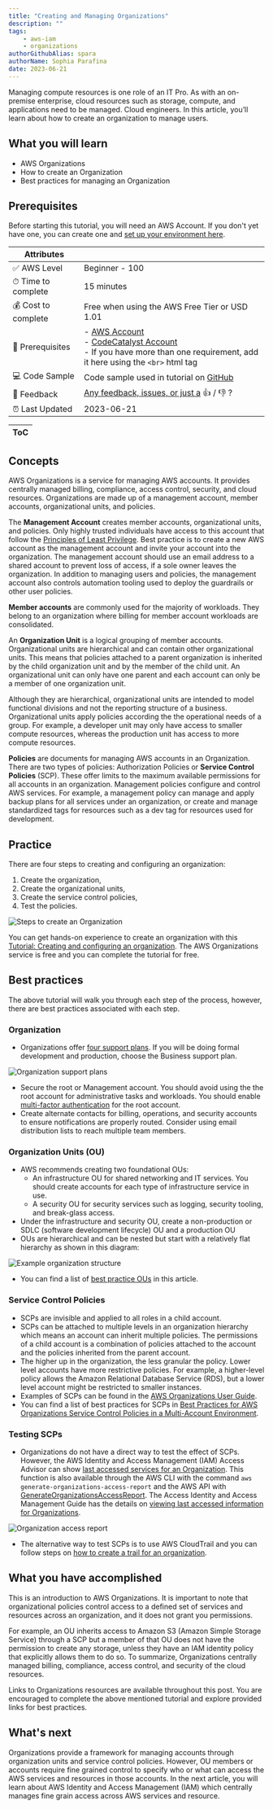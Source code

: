 ```yaml
---
title: "Creating and Managing Organizations"
description: ""
tags:
    - aws-iam
    - organizations
authorGithubAlias: spara
authorName: Sophia Parafina
date: 2023-06-21
---
```


Managing compute resources is one role of an IT Pro. As with an on-premise enterprise, cloud resources such as storage, compute, and applications need to be managed. Cloud engineers. In this article, you’ll learn about how to create an organization to manage users.

## What you will learn

- AWS Organizations
- How to create an Organization
- Best practices for managing an Organization

## Prerequisites

Before starting this tutorial, you will need an AWS Account. If you don't yet have one, you can create one and [set up your environment here](https://aws.amazon.com/getting-started/guides/setup-environment/).
 

| Attributes                |                                   |
| ------------------- | -------------------------------------- |
| ✅ AWS Level        | Beginner - 100                         |
| ⏱ Time to complete  | 15 minutes                             |
| 💰 Cost to complete | Free when using the AWS Free Tier or USD 1.01      |
| 🧩 Prerequisites    | - [AWS Account](https://aws.amazon.com/resources/create-account/?sc_channel=el&sc_campaign=devopswave&sc_content=cicdetlsprkaws&sc_geo=mult&sc_country=mult&sc_outcome=acq)<br>- [CodeCatalyst Account](https://codecatalyst.aws?sc_channel=el&sc_campaign=devopswave&sc_content=cicdetlsprkaws&sc_geo=mult&sc_country=mult&sc_outcome=acq) <br> - If you have more than one requirement, add it here using the `<br>` html tag|
| 💻 Code Sample         | Code sample used in tutorial on [GitHub](<link if you have a code sample associated with the post, otherwise delete this line>)                             |
| 📢 Feedback            | <a href="https://pulse.buildon.aws/survey/DEM0H5VW" target="_blank">Any feedback, issues, or just a</a> 👍 / 👎 ?    |
| ⏰ Last Updated     | 2023-06-21                             |

| ToC |
|-----|

## Concepts

AWS Organizations is a service for managing AWS accounts. It provides centrally managed billing, compliance, access control, security, and cloud resources. Organizations are made up of a management account, member accounts,  organizational units, and policies.

The **Management Account** creates member accounts, organizational units, and policies. Only highly trusted individuals have access to this account that follow the [Principles of Least Privilege](https://docs.aws.amazon.com/wellarchitected/latest/framework/sec_permissions_least_privileges.html). Best practice is to create a new AWS account as the management account and invite your account into the organization. The management account should use an email address to a shared account to prevent loss of access, if a sole owner leaves the organization. In addition to managing users and policies, the management account also controls automation tooling used to deploy the guardrails or other user policies.

**Member accounts** are commonly used for the majority of workloads. They belong to an organization where billing for member account workloads are consolidated.

An **Organization Unit** is a logical grouping of member accounts. Organizational units are hierarchical and can contain other organizational units. This means that policies attached to a parent organization is inherited by the child organization unit and by the member of the child unit. An organizational unit can only have one parent and each account can only be a member of one organization unit.

Although they are hierarchical, organizational units are intended to model functional divisions and not the reporting structure of a business. Organizational units apply policies according the the operational needs of a group. For example, a developer unit may only have access to smaller compute resources, whereas the production unit has access to more compute resources.

**Policies** are documents for managing AWS accounts in an Organization. There are two types of policies: Authorization Policies or **Service Control Policies** (SCP). These offer limits to the maximum available permissions for all accounts in an organization. Management policies configure and control AWS services. For example, a management policy can manage and apply backup plans for all services under an organization, or create and manage standardized tags for resources such as a dev tag for resources used for development.

## Practice

There are four steps to creating and configuring an organization:

1. Create the organization,
1. Create the organizational units,
1. Create the service control policies,
1. Test the policies.

![Steps to create an Organization](./images/steps-to-create-an-organization.png)

You can get hands-on experience to create an organization with this [Tutorial: Creating and configuring an organization](https://docs.aws.amazon.com/organizations/latest/userguide/orgs_tutorials_basic.html). The AWS Organizations service is free and you can complete the tutorial for free.

## Best practices

The above tutorial will walk you through each step of the process, however, there are best practices associated with each step.

### Organization

- Organizations offer [four support plans](https://aws.amazon.com/premiumsupport/plans/). If you will be doing formal development and production, choose the Business support plan.

![Organization support plans](./images/support_plans.png)

- Secure the root or Management account. You should avoid using the the root account for administrative tasks and workloads. You should enable [multi-factor authentication](https://docs.aws.amazon.com/IAM/latest/UserGuide/id_root-user.html#id_root-user_manage_mfa) for the root account.
- Create alternate contacts for billing, operations, and security accounts to ensure notifications are properly routed. Consider using email distribution lists to reach multiple team members.

### Organization Units (OU)

- AWS recommends creating two foundational OUs:
  - An infrastructure OU for shared networking and IT services. You should create accounts for each type of infrastructure service in use.
  - A security OU for security services such as logging, security tooling, and break-glass access.
- Under the infrastructure and security OU, create a non-production or SDLC (software development lifecycle) OU and a production OU
- OUs are hierarchical and can be nested but start with a relatively flat hierarchy as shown in this diagram:

![Example organization structure](./images/organization.png)

- You can find a list of [best practice OUs](https://aws.amazon.com/blogs/mt/best-practices-for-organizational-units-with-aws-organizations/) in this article.

### Service Control Policies

- SCPs are invisible and applied to all roles in a child account.
- SCPs can be attached to multiple levels in an organization hierarchy which means an account can  inherit multiple policies. The permissions of a child account is a combination of policies attached to the account and the policies inherited from the parent account.
- The higher up in the organization, the less granular the policy. Lower level accounts have more restrictive policies. For example, a higher-level policy allows the Amazon Relational Database Service (RDS), but a lower level account might be restricted to smaller instances.
- Examples of SCPs can be found in the [AWS Organizations User Guide](https://docs.aws.amazon.com/organizations/latest/userguide/orgs_manage_policies_scps_examples.html).
- You can find a list of best practices for SCPs in [Best Practices for AWS Organizations Service Control Policies in a Multi-Account Environment](https://aws.amazon.com/blogs/industries/best-practices-for-aws-organizations-service-control-policies-in-a-multi-account-environment/).

### Testing SCPs

- Organizations do not have a direct way to test the effect of SCPs. However, the AWS Identity and Access Management (IAM) Access Advisor can show [last accessed services for an Organization](https://docs.aws.amazon.com/IAM/latest/UserGuide/access_policies_access-advisor-view-data-orgs.html). This function is also available through the AWS CLI with the command `aws generate-organizations-access-report` and the AWS API with [GenerateOrganizationsAccessReport](https://docs.aws.amazon.com/IAM/latest/APIReference/API_GenerateOrganizationsAccessReport.html). The Access Identity and Access Management Guide has the details on [viewing last accessed information for Organizations](https://docs.aws.amazon.com/IAM/latest/UserGuide/access_policies_access-advisor-view-data-orgs.html).

![Organization access report](./images/organization-access-report.png)

- The alternative way to test SCPs is to use AWS CloudTrail and you can follow steps on [how to create a trail for an organization](https://docs.aws.amazon.com/awscloudtrail/latest/userguide/creating-trail-organization.html).

## What you have accomplished

This is an introduction to AWS Organizations. It is important to note that organizational policies control access to a defined set of services and resources across an organization, and it does not grant you permissions.

For example, an OU inherits access to Amazon S3 (Amazon Simple Storage Service) through a SCP but a member of that OU does not have the permission to create any storage, unless they have an IAM identity policy that explicitly allows them to do so. To summarize, Organizations centrally managed billing, compliance, access control, and security of the cloud resources.

Links to Organizations resources are available throughout this post. You are encouraged to complete the above mentioned tutorial and explore provided links for best practices.

## What's next

Organizations provide a framework for managing accounts through organization units and service control policies. However, OU members or accounts require fine grained control to specify who or what can access the AWS services and resources in those accounts. In the next article, you will learn about AWS Identity and Access Management (IAM) which centrally manages fine grain access across AWS services and resource.
